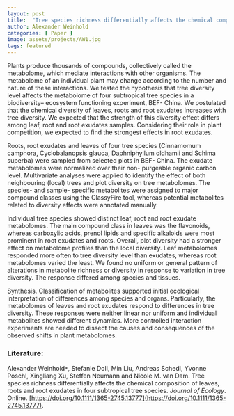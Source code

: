 ```yaml
---
layout: post
title:  "Tree species richness differentially affects the chemical composition of leaves, roots and root exudates in four subtropical tree species."
author: Alexander Weinhold
categories: [ Paper ]
image: assets/projects/AW1.jpg
tags: featured
---
```


  Plants produce thousands of compounds, collectively called the metabolome, which mediate interactions with other organisms. The metabolome of an individual plant may change according to the number and nature of these interactions. We tested the hypothesis that tree diversity level affects the metabolome of four subtropical tree species in a biodiversity– ecosystem functioning experiment, BEF- China. We postulated that the chemical diversity of leaves, roots and root exudates increases with tree diversity. We expected that the strength of this diversity effect differs among leaf, root and root exudates samples. Considering their role in plant competition, we expected to find the strongest effects in root exudates.

  Roots, root exudates and leaves of four tree species (Cinnamomum camphora, Cyclobalanopsis glauca, Daphniphyllum oldhamii and Schima superba) were sampled from selected plots in BEF- China. The exudate metabolomes were normalized over their non- purgeable organic carbon level. Multivariate analyses were applied to identify the effect of both neighbouring (local) trees and plot diversity on tree metabolomes. The species- and sample- specific metabolites were assigned to major compound classes using the ClassyFire tool, whereas potential metabolites related to diversity effects were annotated manually.

  Individual tree species showed distinct leaf, root and root exudate metabolomes. The main compound class in leaves was the flavonoids, whereas carboxylic acids, prenol lipids and specific alkaloids were most prominent in root exudates and roots. Overall, plot diversity had a stronger effect on metabolome profiles than the local diversity. Leaf metabolomes responded more often to tree diversity level than exudates, whereas root metabolomes varied the least. We found no uniform or general pattern of alterations in metabolite richness or diversity in response to variation in tree diversity. The response differed among species and tissues.

  Synthesis. Classification of metabolites supported initial ecological interpretation of differences among species and organs. Particularly, the metabolomes of leaves and root exudates respond to differences in tree diversity. These responses were neither linear nor uniform and individual metabolites showed different dynamics. More controlled interaction experiments are needed to dissect the causes and consequences of the observed shifts in plant metabolomes.


### Literature:
Alexander Weinhold<code>&ast;</code>, Stefanie Doll, Min Liu, Andreas Schedl, Yvonne Poschl, Xingliang Xu, Steffen Neumann and Nicole M. van Dam. Tree species richness differentially affects the chemical composition of leaves, roots and root exudates in four subtropical tree species. *Journal of Ecology*. Online. [https://doi.org/10.1111/1365-2745.13777](https://doi.org/10.1111/1365-2745.13777). 
